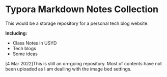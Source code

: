 # Typora Markdown Notes Collection

This would be a storage repository for a personal tech blog website.

**Including:**
- Class Notes in USYD
- Tech blogs
- Some ideas

[4 Mar 2022]This is still an on-going repository. Most of contents have not been uploaded as I am dealling with the image bed settings.
